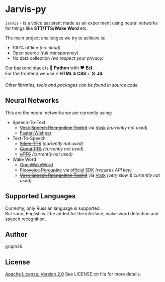 # Jarvis-py

`Jarvis` - is a voice assistant made as an experiment using neural networks for things like **STT/TTS/Wake Word** etc.

The main project challenges we try to achieve is:
 - 100% offline *(no cloud)*
 - Open source *(full transparency)*
 - No data collection *(we respect your privacy)*

Our backend stack is 🐍 **[Python](https://www.python.org/downloads/)** with ❤️ **[Eel](https://pypi.org/project/Eel/)**.<br>
For the frontend we use ⚡️ **HTML & CSS** + 🛠️ **JS**.

*Other libraries, tools and packages can be found in source code.*

## Neural Networks

This are the neural networks we are currently using:

- Speech-To-Text
	- [~~Vosk Speech Recognition Toolkit~~](https://github.com/alphacep/vosk-api) via [Vosk](https://github.com/alphacep/vosk-api/tree/master/python) *(currently not used)*
    - [Faster-Wishper](https://github.com/SYSTRAN/faster-whisper?ysclid=mejrq9wlb9541488105)
- Text-To-Speech
	- [~~Silero TTS~~](https://github.com/snakers4/silero-models) *(currently not used)*
	- [~~Coqui TTS~~](https://github.com/coqui-ai/TTS) *(currently not used)*
	- [~~gTTS~~](https://github.com/nightlyistaken/tts_rust) *(currently not used)*
- Wake Word
	- [OpenWakeWord](https://github.com/dscripka/openWakeWord)
	- [~~Picovoice Porcupine~~](https://github.com/Picovoice/porcupine) via [official SDK](https://github.com/Picovoice/porcupine#rust) *(requires API key)*
	- [~~Vosk Speech Recognition Toolkit~~](https://github.com/alphacep/vosk-api) via [Vosk](https://github.com/alphacep/vosk-api/tree/master/python) *(very slow & currently not used)*

## Supported Languages

Currently, only Russian language is supported.<br>
But soon, English will be added for the interface, wake-word detection and speech recognition.

## Author

graph26

## License

[Apache License, Version 2.0](http://www.apache.org/licenses/LICENSE-2.0)
See LICENSE.txt file for more details.
